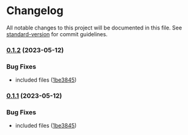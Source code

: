 # Changelog

All notable changes to this project will be documented in this file. See [standard-version](https://github.com/conventional-changelog/standard-version) for commit guidelines.

### [0.1.2](https://github.com/polyscale/serverless-js/compare/v1.0.1...v0.1.2) (2023-05-12)


### Bug Fixes

* included files ([1be3845](https://github.com/polyscale/serverless-js/commit/1be38459bae1751ce6cfdaa7b21ff4e388b08938))

### [0.1.1](https://github.com/polyscale/serverless-js/compare/v1.0.1...v0.1.1) (2023-05-12)


### Bug Fixes

* included files ([1be3845](https://github.com/polyscale/serverless-js/commit/1be38459bae1751ce6cfdaa7b21ff4e388b08938))
